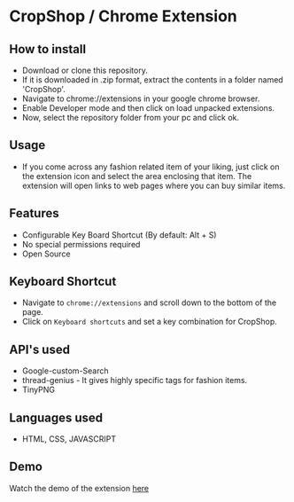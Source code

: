 
# CropShop / Chrome Extension

## How to install

- Download or clone this repository.
- If it is downloaded in .zip format, extract the contents in a folder named 'CropShop'.
- Navigate to chrome://extensions in your google chrome browser.
- Enable Developer mode and then click on load unpacked extensions.
- Now, select the repository folder from your pc and click ok.

## Usage

- If you come across any fashion related item of your liking, just click on the extension icon and select the area enclosing that item. The extension will open links to web pages where you can buy similar items. 

## Features

- Configurable Key Board Shortcut (By default: Alt + S)
- No special permissions required
- Open Source

## Keyboard Shortcut

- Navigate to `chrome://extensions` and scroll down to the bottom of the page.
- Click on `Keyboard shortcuts` and set a key combination for CropShop.

## API's used

- Google-custom-Search
- thread-genius - It gives highly specific tags for fashion items.
- TinyPNG

## Languages used

- HTML, CSS, JAVASCRIPT

## Demo

Watch the demo of the extension [here](https://youtu.be/ShOKyBbVX7k)